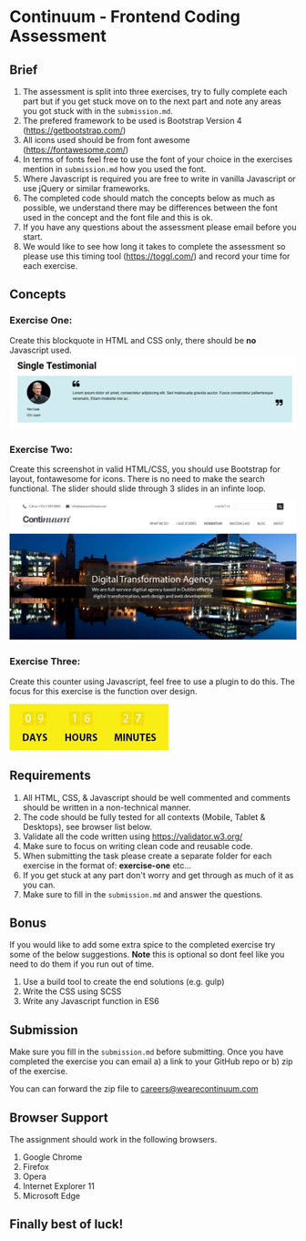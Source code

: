 # Continuum - Frontend Coding Assessment

## Brief

1. The assessment is split into three exercises, try to fully complete each part but if you get stuck move on to the next part and note any areas you got stuck with in the `submission.md`.
2. The prefered framework to be used is Bootstrap Version 4 (https://getbootstrap.com/)
3. All icons used should be from font awesome (https://fontawesome.com/)
4. In terms of fonts feel free to use the font of your choice in the exercises mention in `submission.md` how you used the font.
4. Where Javascript is required you are free to write in vanilla Javascript or use jQuery or similar frameworks.
5. The completed code should match the concepts below as much as possible, we understand there may be differences between the font used in the concept and the font file and this is ok.
6. If you have any questions about the assessment please email before you start.
7. We would like to see how long it takes to complete the assessment so please use this timing tool (https://toggl.com/) and record your time for each exercise.


## Concepts


### Exercise One:

Create this blockquote in HTML and CSS only, there should be **no** Javascript used.
![Exercise One](https://github.com/wearecontinuum/codeexercise/blob/master/concepts/exercise-1.png)


### Exercise Two:

Create this screenshot in valid HTML/CSS, you should use Bootstrap for layout, fontawesome for icons. There is no need to make the search functional. The slider should slide through 3 slides in an infinte loop.

![Exercise Two](https://github.com/wearecontinuum/codeexercise/blob/master/concepts/exercise-2.jpg)


### Exercise Three:

Create this counter using Javascript, feel free to use a plugin to do this. The focus for this exercise is the function over design.

![Exercise Three](https://github.com/wearecontinuum/codeexercise/blob/master/concepts/exercise-3.jpg)


## Requirements

1. All HTML, CSS, & Javascript should be well commented and comments should be written in a non-technical manner.
2. The code should be fully tested for all contexts (Mobile, Tablet & Desktops), see browser list below.
3. Validate all the code written using https://validator.w3.org/
4. Make sure to focus on writing clean code and reusable code.
5. When submitting the task please create a separate folder for each exercise in the format of: **exercise-one** etc...
6. If you get stuck at any part don't worry and get through as much of it as you can.
6. Make sure to fill in the `submission.md` and answer the questions.


## Bonus

If you would like to add some extra spice to the completed exercise try some of the below suggestions.
**Note** this is optional so dont feel like you need to do them if you run out of time.

1. Use a build tool to create the end solutions (e.g. gulp)
2. Write the CSS using SCSS
3. Write any Javascript function in ES6


## Submission

Make sure you fill in the `submission.md` before submitting. Once you have completed the exercise you can email a) a link to your GitHub repo or b) zip of the exercise.

You can can forward the zip file to careers@wearecontinuum.com



## Browser Support

The assignment should work in the following browsers.

1. Google Chrome
2. Firefox
3. Opera
4. Internet Explorer 11
4. Microsoft Edge

## Finally best of luck!

